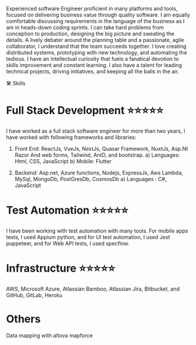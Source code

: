 Experienced software Engineer proficient in many platforms and tools, focused on delivering business value through quality software. I am equally comfortable discussing requirements in the language of the business as I am in heads-down coding sprints. I can take hard problems from conception to production, designing the big picture and sweating the details. A lively debater around the planning table and a passionate, agile collaborator, I understand that the team succeeds together. I love creating distributed systems, prototyping with new technology, and automating the tedious. I have an intellectual curiosity that fuels a fanatical devotion to skills improvement and constant learning. I also have a talent for leading technical projects, driving initiatives, and keeping all the balls in the air.

🛠 Skills
# Full Stack Development ⭐️⭐️⭐️⭐️⭐️
I have worked as a full stack software engineer for more than two years, I have worked with following frameworks and libraries:
 1) Front End: ReactJs, VueJs, NextJs, Quasar Framework, NuxtJs, Asp.Nt Razor And web forms, Tailwind, AntD, and bootstrap. 
 a) Languages: Html, CSS, JavaScript
 b) Mobile: Flutter

 2) Backend: Asp.net, Azure functions, Nodejs, ExpressJs, Aws Lambda, MySql, MongoDb, PostGresDb, CosmosDb
 a) Languages : C#, JavaScript

# Test Automation ⭐️⭐️⭐️⭐️⭐️
I have been working with test automation with many tools. For mobile apps tests, I used Appium python, and for UI test automation, I used Jest puppeteer, and for Web API tests, I used specflow.

# Infrastructure ⭐️⭐️⭐️⭐️⭐️
AWS, Microsoft Azure, Atlassian Bamboo, Atlassian Jira, Bitbucket, and GitHub, GitLab, Heroku

# Others
Data mapping with altova mapforce
